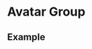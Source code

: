 <script setup>
import AvatarGroupExample from './avatar/examples/AvatarGroupExample.vue'
</script>

# Avatar Group

## Example
<AvatarGroupExample />